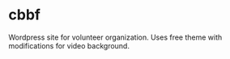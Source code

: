 # cbbf
Wordpress site for volunteer organization. Uses free theme with modifications for video background.
